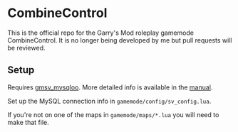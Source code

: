# CombineControl

This is the official repo for the Garry's Mod roleplay gamemode CombineControl. It is no longer being developed by me but pull requests will be reviewed.

## Setup

Requires [gmsv_mysqloo](https://github.com/FredyH/MySQLOO). More detailed info is available in the [manual](https://docs.google.com/document/d/127VaxlOMR720Hcu0Kue2kid6sqf6YfaxlnjHUbwvgRc/edit?usp=sharing).

Set up the MySQL connection info in `gamemode/config/sv_config.lua`.

If you're not on one of the maps in `gamemode/maps/*.lua` you will need to make that file.
